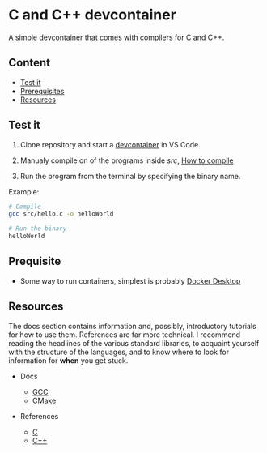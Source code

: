 # C and C++ devcontainer

A simple devcontainer that comes with compilers for C and C++.

## Content

- [Test it](#test-it)
- [Prerequisites](#prequisite)
- [Resources](#resources)

## Test it

1. Clone repository and start a [devcontainer](https://code.visualstudio.com/docs/devcontainers/tutorial) in VS Code.

2. Manualy compile on of the programs inside *src*, [How to compile](docs/Compilers.md)

3. Run the program from the terminal by specifying the binary name.

Example:
```sh
# Compile
gcc src/hello.c -o helloWorld

# Run the binary
helloWorld
```

## Prequisite

- Some way to run containers, simplest is probably [Docker Desktop](https://www.docker.com/products/docker-desktop/)

## Resources

The docs section contains information and, possibly, introductory tutorials for how to use them.
References are far more technical. I recommend reading the headlines of the various standard libraries, to acquaint yourself with the structure of the languages, and to know where to look for information for **when** you get stuck.

- Docs
  - [GCC](https://gcc.gnu.org/onlinedocs/)
  - [CMake](https://cmake.org/documentation/)

- References
  - [C](https://en.cppreference.com/w/c)
  - [C++](https://en.cppreference.com/w/cpp)